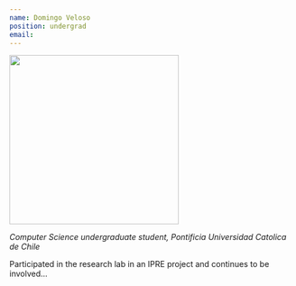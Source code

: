```yaml
---
name: Domingo Veloso
position: undergrad
email: 
---
```


<img width="300" src="{{site.baseurl}}/images/people/{{page.avatar}}" data-action="zoom">

_Computer Science undergraduate student, Pontificia Universidad Catolica de Chile_<br>

Participated in the research lab in an IPRE project and continues to be involved...
